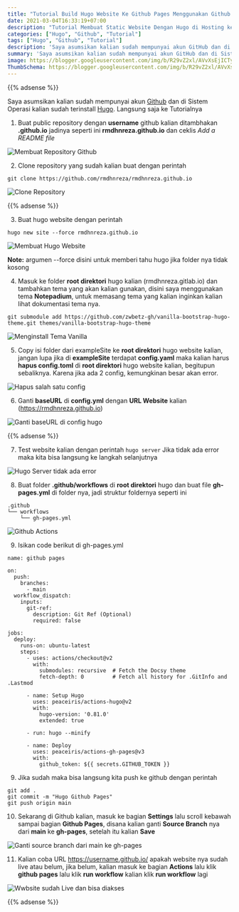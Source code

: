 ```yaml
---
title: "Tutorial Build Hugo Website Ke Github Pages Menggunakan Github Actions"
date: 2021-03-04T16:33:19+07:00
description: "Tutorial Membuat Static Website Dengan Hugo di Hosting ke Github Pages"
categories: ["Hugo", "Github", "Tutorial"]
tags: ["Hugo", "Github", "Tutorial"]
description: 'Saya asumsikan kalian sudah mempunyai akun GitHub dan di Sistem Operasi kalian sudah terinstall Hugo.'
summary: 'Saya asumsikan kalian sudah mempunyai akun GitHub dan di Sistem Operasi kalian sudah terinstall Hugo.'
image: https://blogger.googleusercontent.com/img/b/R29vZ2xl/AVvXsEjICTyl0qQlb4JHbR_VCnvHIPxC9P0Y_f0wuHQeTae_A7QoAzrjORIgC_k7tLutRQFVsGiT2Af-HQYbKL7VTcdW06tjxNCPoIAfEIOgG8bZpUlTY6UEUHL-MA4PUYfMbeTkxQNIHO0jK6UP-eMPa4ZB2quoBGyEmci4DkOGc6Pb04Evbzdnp3gSdKIJEcdT/s80-rw/github-logo.png
ThumbSchema: https://blogger.googleusercontent.com/img/b/R29vZ2xl/AVvXsEjICTyl0qQlb4JHbR_VCnvHIPxC9P0Y_f0wuHQeTae_A7QoAzrjORIgC_k7tLutRQFVsGiT2Af-HQYbKL7VTcdW06tjxNCPoIAfEIOgG8bZpUlTY6UEUHL-MA4PUYfMbeTkxQNIHO0jK6UP-eMPa4ZB2quoBGyEmci4DkOGc6Pb04Evbzdnp3gSdKIJEcdT/s0/github-logo.png
---
```


{{% adsense %}}

Saya asumsikan kalian sudah mempunyai akun [Github](https://github.com) dan di Sistem Operasi kalian sudah terinstall [Hugo](https://gohugo.io). Langsung saja ke Tutorialnya

1. Buat public repository dengan **username** github kalian ditambhakan **.github.io** jadinya seperti ini **rmdhnreza.github.io** dan ceklis *Add a README file*

![Membuat Repository Github](https://blogger.googleusercontent.com/img/b/R29vZ2xl/AVvXsEggPpu1c-nevPkWidGfMJH1-mjs1MFO2F8bN5b5ZwnCV8NEU1jnTxudlJv9jMjm7IIoPlnj65Ygxm1FLryWKez5xvB14KU7XuJ039ZU03icLgpPsbLRUfuwjsn9ehA0mY9ZK6uGDOvNdAx2-Oc6o90GlqnhNbUVBsXjCoT4HRwk5OIeohYj_2zAikLuazqe/s0/1.jpeg)

2. Clone repository yang sudah kalian buat dengan perintah
```
git clone https://github.com/rmdhnreza/rmdhnreza.github.io
```
![Clone Repository](https://blogger.googleusercontent.com/img/b/R29vZ2xl/AVvXsEih0D3dH4LM6WDBXJbViOPwHzUFMz82xSamrY5ub9scUqlRF-S2KTSx_5_-ABgOLEH02b7JvzOFJtvoHXSHgqamVS2SkapvO6f6Y5AklDNc89vEmVgZMT3vjezdntF1EQTfXhspMbgaPQ8OUn74A1OcMQsMZPGeJnL92_J77dPvDe3nbRMXFxgUsOeIBLXG/s0/2.jpeg)

{{% adsense %}}

3. Buat hugo website dengan perintah
```
hugo new site --force rmdhnreza.github.io
```

![Membuat Hugo Website](https://blogger.googleusercontent.com/img/b/R29vZ2xl/AVvXsEh-A0b6g70bhNYxpS9Kv7RxyShJ55MHiFJF_7YXjGtrKqOgjELCKSAz_kB5SHCLZjBFSzdxbv6j-gprTkNBbjUkoWtLsD4qxMDGNKXK32thySxCGbtiwq377DHN7zyg1bo0Hm820EmeTqD4OXCGa64Mi5IfA5WTkPGHTm783M2siEjba_v36IVdiWNxdoTY/s0/5.jpeg)

**Note:** argumen --force disini untuk memberi tahu hugo jika folder nya tidak kosong

4. Masuk ke folder **root direktori** hugo kalian (rmdhnreza.gitlab.io) dan tambahkan tema yang akan kalian gunakan, disini saya menggunakan tema **Notepadium**, untuk memasang tema yang kalian inginkan kalian lihat dokumentasi tema nya.
```
git submodule add https://github.com/zwbetz-gh/vanilla-bootstrap-hugo-theme.git themes/vanilla-bootstrap-hugo-theme
```

![Menginstall Tema Vanilla](https://blogger.googleusercontent.com/img/b/R29vZ2xl/AVvXsEiMyelX-RdKlfjiLW1VbMBlIYOV7J_ZDNvS01vfgDvHkoyW2F6I2OU3sHqOjTmjmLapVnMPkNe9eb9QT5GQSR3fzpnDvKMxkrfIQVoqLDyVmO7Uv3S1u6nudbq1DRq5suDGqcEoKQq8gWcq8dJ7PTs8-7li55-KyHJ8BiQAbLeYPbrc_8cWf7JELBIXc70V/s0/7.jpeg)

5. Copy isi folder dari exampleSite ke **root direktori** hugo website kalian, jangan lupa jika di **exampleSite** terdapat **config.yaml** maka kalian harus **hapus config.toml** di **root direktori** hugo website kalian, begitupun sebaliknya. Karena jika ada 2 config, kemungkinan besar akan error.

![Hapus salah satu config](https://blogger.googleusercontent.com/img/b/R29vZ2xl/AVvXsEi20JYt0SM0PH-rhPds-QQLIuOuRCqv-MPrjpdsISRAk5Z2NTPnodNOtySrsVZS5QvK8pk7zE4ZNMxxX972ye14fwWo60Nbm7kHPMZQSTyYZqRmO1dGP2ZzYd6aMtiTx3RvvZAhxgbD3dQ4i9XUyiWjGcF-XFOjS0qwPaTc6Dm8yt9szWwQFKTBrTV2CMUc/s0/8.jpeg)

6. Ganti **baseURL** di **config.yml** dengan **URL Website** kalian (https://rmdhnreza.github.io)

![Ganti baseURL di config hugo](https://blogger.googleusercontent.com/img/b/R29vZ2xl/AVvXsEjT-Orqb-jY14wAXX7ZjfdEL2cIFdviVaMZMoCwpwntaPvmkSorGlAIXdnCJXil8QdTDgDH7jjAiwF9RuFtOOoDFGnoV9-viySq4LBHb3PvG65iwEb4tc0zvvQ_kkA8nMayIT9L-kGFBQHVgkh7c82rS_o9wdtFvm8UJYyL302tNS1DGQfyiBeOPDWo6KjV/s0/9.jpeg)

{{% adsense %}}

7. Test website kalian dengan perintah `hugo server` Jika tidak ada error maka kita bisa langsung ke langkah selanjutnya

![Hugo Server tidak ada error](https://blogger.googleusercontent.com/img/b/R29vZ2xl/AVvXsEggYXC0EqU3t2dC0YgHjRSdqzO3EVAME9XT0jlYjaxvrvuKtY-L71O0lm_2sP76q_kXO2bKbv8_uHlzFZ_laqVfcbUh6DLkmyMa1ANrH8k8YTeGyeNB-jGaudivr8AnNgyImiV5cbwIcm4MkkJn016_uZ6oS4ZOYL85SyX5SlaO3RPLmbXywFW27uiVZrEw/s0/10.jpeg)

8. Buat folder **.github/workflows** di **root direktori** hugo dan buat file **gh-pages.yml** di folder nya, jadi struktur foldernya seperti ini
```
.github
└── workflows
    └── gh-pages.yml
```
![Github Actions](https://blogger.googleusercontent.com/img/b/R29vZ2xl/AVvXsEjUhJNs1J8qh-1zuLcCEyH86xhuyRx5b6UMbl5fpl6ElDDTh2jvdptbvqPj3UHtb8rD_ePaNEorF1PtEm6wPcxCxsjAlinhSloGUawRS_fhtOlTwblJ5xivDNjgT-9GFlVD7XQFzNrTIB3vSO-emYtTrENGP7WUf6x8k9pOabICFaJjotbvrdB_-Dxxn-p-/s0/12.jpeg)

9. Isikan code berikut di gh-pages.yml
```
name: github pages

on:
  push:
    branches:
      - main
  workflow_dispatch:
    inputs:
      git-ref:
        description: Git Ref (Optional)
        required: false

jobs:
  deploy:
    runs-on: ubuntu-latest
    steps:
      - uses: actions/checkout@v2
        with:
          submodules: recursive  # Fetch the Docsy theme
          fetch-depth: 0         # Fetch all history for .GitInfo and .Lastmod

      - name: Setup Hugo
        uses: peaceiris/actions-hugo@v2
        with:
          hugo-version: '0.81.0'
          extended: true

      - run: hugo --minify

      - name: Deploy
        uses: peaceiris/actions-gh-pages@v3
        with:
          github_token: ${{ secrets.GITHUB_TOKEN }}
```
9. Jika sudah maka bisa langsung kita push ke github dengan perintah
```
git add .
git commit -m "Hugo Github Pages"
git push origin main
```
10. Sekarang di Github kalian, masuk ke bagian **Settings** lalu scroll kebawah sampai bagian **Github Pages**, disana kalian ganti **Source Branch** nya dari **main** ke **gh-pages**, setelah itu kalian **Save**

![Ganti source branch dari main ke gh-pages](https://blogger.googleusercontent.com/img/b/R29vZ2xl/AVvXsEjcyG26RLWiu38_49YqWbrDNFEDiVoiAyHiuBu1Y34UwL8gkUCzMauREOi5-dvRCcuwZ7zuYv_E2_bXoHdDblCbd-HN4Wuh2CbvqDfxFFvQoF8MuL6ZRVM8xt29KX-dAWebqiRnKRMnEiHmttM-0Wz2CmBdiU9sXhADiQuF49t6m9yBkwo0wKyEITPJLM05/s0/16.jpeg)

11. Kalian coba URL https://username.github.io/ apakah website nya sudah live atau belum, jika belum, kalian masuk ke bagian **Actions** lalu klik **github pages** lalu klik **run workflow** kalian klik **run workflow** lagi

![Wwbsite sudah Live dan bisa diakses](https://blogger.googleusercontent.com/img/b/R29vZ2xl/AVvXsEgiClaOOuluVd-wZHAoAfCl5uGG7j8ddKqElGGTlRX7m_O-BJPAF5HsX5NTjqPoclJoeXABDq0BEjFx2Ogu0Zc0xnBEBtR4H7SPXnF1O7Mo9HLvOjkbh4LmUYVen_ZVBtZlKbSbMwGk15In86JvYv125vx8KmS5WDW3b9c64nsHfw_vZN2rAew8oqg7OHvx/s0/17.jpeg)

{{% adsense %}}
